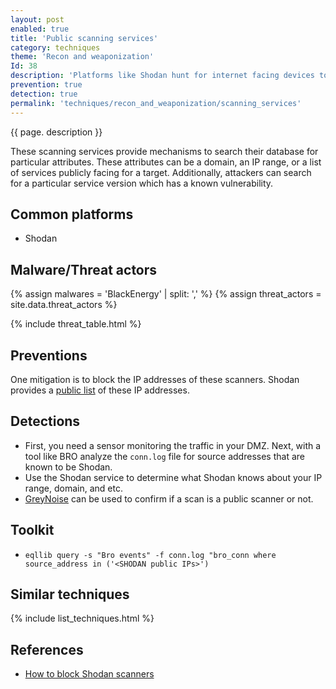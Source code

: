 ```yaml
---
layout: post
enabled: true
title: 'Public scanning services'
category: techniques
theme: 'Recon and weaponization'
Id: 38
description: 'Platforms like Shodan hunt for internet facing devices to perform scanning and enumeration.'
prevention: true
detection: true
permalink: 'techniques/recon_and_weaponization/scanning_services'
---
```

{{ page. description }}

These scanning services provide mechanisms to search their database for particular attributes. These attributes can be a domain, an IP range, or a list of services publicly facing for a target. Additionally, attackers can search for a particular service version which has a known vulnerability.

## Common platforms

* Shodan

## Malware/Threat actors

<!-- Threat actors table -->
{% assign malwares = 'BlackEnergy' | split: ',' %}
{% assign threat_actors = site.data.threat_actors %}

{% include threat_table.html %}

## Preventions

One mitigation is to block the IP addresses of these scanners. Shodan provides a [public list](https://wiki.ipfire.org/configuration/firewall/blockshodan) of these IP addresses.

## Detections

* First, you need a sensor monitoring the traffic in your DMZ. Next, with a tool like BRO analyze the `conn.log` file for source addresses that are known to be Shodan.
* Use the Shodan service to determine what Shodan knows about your IP range, domain, and etc.
* <a href="https://greynoise.io/">GreyNoise</a> can be used to confirm if a scan is a public scanner or not.

## Toolkit

* `eqllib query -s "Bro events" -f conn.log "bro_conn where source_address in ('<SHODAN public IPs>')`

## Similar techniques

{% include list_techniques.html %}


## References

* [How to block Shodan scanners](https://wiki.ipfire.org/configuration/firewall/blockshodan)
